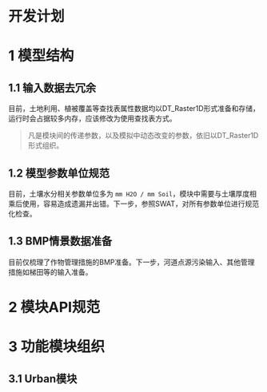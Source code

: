 开发计划
=========

# 1 模型结构
## 1.1 输入数据去冗余

目前，土地利用、植被覆盖等查找表属性数据均以DT_Raster1D形式准备和存储，运行时会占据较多内存，应该修改为使用查找表方式。

> 凡是模块间的传递参数，以及模拟中动态改变的参数，依旧以DT_Raster1D形式组织。

## 1.2 模型参数单位规范

目前，土壤水分相关参数单位多为 `mm H2O / mm Soil`，模块中需要与土壤厚度相乘后使用，容易造成遗漏并出错。下一步，参照SWAT，对所有参数单位进行规范化检查。

## 1.3 BMP情景数据准备

目前仅梳理了作物管理措施的BMP准备。下一步，河道点源污染输入、其他管理措施如梯田等的输入准备。


# 2 模块API规范

# 3 功能模块组织

## 3.1 Urban模块

